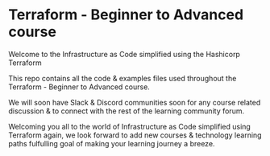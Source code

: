 # Terraform - Beginner to Advanced course
Welcome to the Infrastructure as Code simplified using the Hashicorp Terraform

This repo contains all the code & examples files used throughout the Terraform - Beginner to Advanced course.

We will soon have Slack & Discord communities soon for any course related discussion & to connect with the rest of the learning community forum.

Welcoming you all to the world of Infrastructure as Code simplified using Terraform again, we look forward to add new courses & technology learning paths fulfulling goal of making your learning journey a breeze. 
